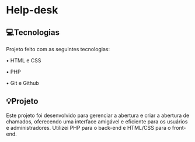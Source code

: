 # Help-desk

💻Tecnologias	
----

Projeto feito com as seguintes tecnologias:

• HTML e CSS

• PHP

• Git e Github

💡Projeto
-------

Este projeto foi desenvolvido para gerenciar a abertura e criar a abertura de chamados, oferecendo uma interface amigável e eficiente para os usuários e administradores. Utilizei PHP para o back-end e HTML/CSS para o front-end.
